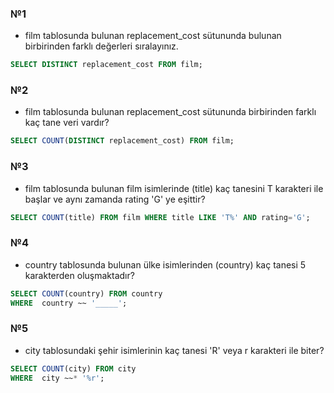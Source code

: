 ### №1
- film tablosunda bulunan replacement_cost sütununda bulunan birbirinden farklı değerleri sıralayınız.
~~~~sql 
SELECT DISTINCT replacement_cost FROM film;
~~~~


### №2
- film tablosunda bulunan replacement_cost sütununda birbirinden farklı kaç tane veri vardır?
~~~~sql 
SELECT COUNT(DISTINCT replacement_cost) FROM film;
~~~~

### №3
- film tablosunda bulunan film isimlerinde (title) kaç tanesini T karakteri ile başlar ve aynı zamanda rating 'G' ye eşittir?
~~~~sql 
SELECT COUNT(title) FROM film WHERE title LIKE 'T%' AND rating='G';
~~~~

### №4
- country tablosunda bulunan ülke isimlerinden (country) kaç tanesi 5 karakterden oluşmaktadır?
~~~~sql 
SELECT COUNT(country) FROM country
WHERE  country ~~ '_____'; 
~~~~

### №5
- city tablosundaki şehir isimlerinin kaç tanesi 'R' veya r karakteri ile biter?
~~~~sql 
SELECT COUNT(city) FROM city
WHERE  city ~~* '%r'; 
~~~~